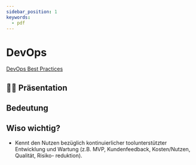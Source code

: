 ```yaml
---
sidebar_position: 1
keywords:
  - pdf
---
```


# DevOps

[DevOps Best Practices](https://www.atlassian.com/devops/what-is-devops/devops-best-practices)

## :teacher: Präsentation

<Slide name="devops" />

## Bedeutung

## Wiso wichtig?

- Kennt den Nutzen bezüglich kontinuierlicher toolunterstützter Entwicklung und
  Wartung (z.B. MVP, Kundenfeedback, Kosten/Nutzen, Qualität, Risiko-
  reduktion).
